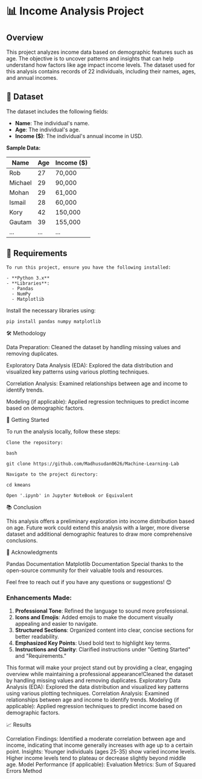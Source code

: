 # 📊 Income Analysis Project

## Overview
This project analyzes income data based on demographic features such as age. The objective is to uncover patterns and insights that can help understand how factors like age impact income levels. The dataset used for this analysis contains records of 22 individuals, including their names, ages, and annual incomes.

## 📁 Dataset
The dataset includes the following fields:

- **Name**: The individual's name.
- **Age**: The individual's age.
- **Income ($)**: The individual's annual income in USD.

**Sample Data:**

| Name     | Age | Income ($) |
|----------|-----|------------|
| Rob      | 27  | 70,000     |
| Michael  | 29  | 90,000     |
| Mohan    | 29  | 61,000     |
| Ismail   | 28  | 60,000     |
| Kory     | 42  | 150,000    |
| Gautam   | 39  | 155,000    |
| ...      | ... | ...        |

## 🔧 Requirements
    To run this project, ensure you have the following installed:

    - **Python 3.x**
    - **Libraries**: 
      - Pandas
      - NumPy
      - Matplotlib

Install the necessary libraries using:

```
pip install pandas numpy matplotlib
```
🛠️ Methodology

Data Preparation: Cleaned the dataset by handling missing values and removing duplicates.

Exploratory Data Analysis (EDA): Explored the data distribution and visualized key patterns using various      plotting techniques.

Correlation Analysis: Examined relationships between age and income to identify trends.

Modeling (if applicable): Applied regression techniques to predict income based on demographic factors.

🚀 Getting Started

To run the analysis locally, follow these steps:

    Clone the repository:

    bash

    git clone https://github.com/Madhusudan0626/Machine-Learning-Lab
    
    Navigate to the project directory:
    
    cd kmeans
    
    Open '.ipynb' in Jupyter NoteBook or Equivalent

📚 Conclusion

This analysis offers a preliminary exploration into income distribution based on age. Future work could        extend this analysis with a larger, more diverse dataset and additional demographic features to draw more      comprehensive conclusions.

🤝 Acknowledgments

Pandas Documentation
Matplotlib Documentation
Special thanks to the open-source community for their valuable tools and resources.

Feel free to reach out if you have any questions or suggestions! 😊

### Enhancements Made:

1. **Professional Tone**: Refined the language to sound more professional.
2. **Icons and Emojis**: Added emojis to make the document visually appealing and easier to navigate.
3. **Structured Sections**: Organized content into clear, concise sections for better readability.
4. **Emphasized Key Points**: Used bold text to highlight key terms.
5. **Instructions and Clarity**: Clarified instructions under "Getting Started" and "Requirements."

This format will make your project stand out by providing a clear, engaging overview while maintaining a       professional appearance!Cleaned the dataset by handling missing values and removing duplicates.
Exploratory Data Analysis (EDA): Explored the data distribution and visualized key patterns using              various plotting techniques.
Correlation Analysis: Examined relationships between age and income to identify trends.
Modeling (if applicable): Applied regression techniques to predict income based on demographic factors.

📈 Results

Correlation Findings: Identified a moderate correlation between age and income, indicating that income generally increases with age up to a certain point.
Insights:
    Younger individuals (ages 25-35) show varied income levels.
    Higher income levels tend to plateau or decrease slightly beyond middle age.
Model Performance (if applicable):
    Evaluation Metrics: Sum of Squared Errors Method
